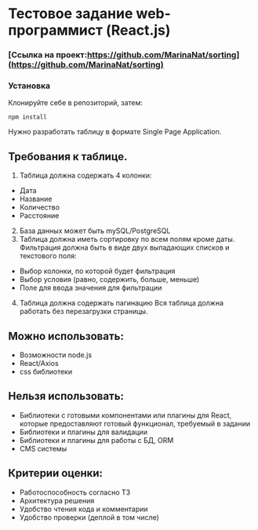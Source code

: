 # Тестовое задание web-программист (React.js)


### [Ссылка на проект:https://github.com/MarinaNat/sorting](https://github.com/MarinaNat/sorting)

### Установка

Клонируйте себе в репозиторий, затем:

```
npm install
```
Нужно разработать таблицу в формате Single Page Application.
## Требования к таблице.
1) Таблица должна содержать 4 колонки:
 -  Дата
 -  Название
 -  Количество
 -  Расстояние
2) База данных может быть mySQL/PostgreSQL
3) Таблица должна иметь сортировку по всем полям кроме даты. Фильтрация должна быть в виде двух выпадающих списков и текстового
поля:
- Выбор колонки, по которой будет фильтрация
- Выбор условия (равно, содержить, больше, меньше)
- Поле для ввода значения для фильтрации
4) Таблица должна содержать пагинацию
Вся таблица должна работать без перезагрузки страницы.
## Можно использовать:
- Возможности node.js
- React/Axios
- css библиотеки
## Нельзя использовать:
- Библиотеки с готовыми компонентами или плагины для React, которые
предоставляют готовый функционал, требуемый в задании
- Библиотеки и плагины для валидации
- Библиотеки и плагины для работы с БД, ORM
- CMS системы
## Критерии оценки:
- Работоспособность согласно ТЗ
- Архитектура решения
- Удобство чтения кода и комментарии
- Удобство проверки (деплой в том числе)
